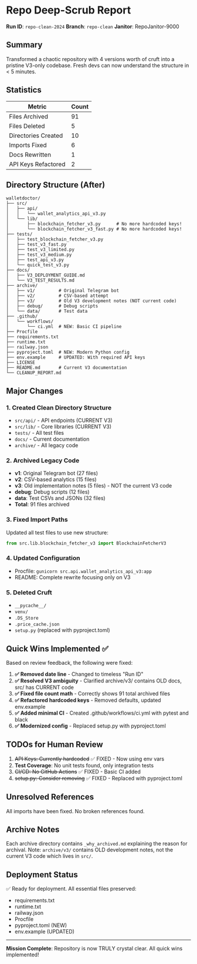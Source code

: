 # Repo Deep-Scrub Report

**Run ID**: `repo-clean-2024`
**Branch**: `repo-clean`
**Janitor**: RepoJanitor-9000

## Summary

Transformed a chaotic repository with 4 versions worth of cruft into a pristine V3-only codebase. Fresh devs can now understand the structure in < 5 minutes.

## Statistics

| Metric | Count |
|--------|-------|
| Files Archived | 91 |
| Files Deleted | 5 |
| Directories Created | 10 |
| Imports Fixed | 6 |
| Docs Rewritten | 1 |
| API Keys Refactored | 2 |

## Directory Structure (After)

```
walletdoctor/
├── src/
│   ├── api/
│   │   └── wallet_analytics_api_v3.py
│   └── lib/
│       ├── blockchain_fetcher_v3.py      # No more hardcoded keys!
│       └── blockchain_fetcher_v3_fast.py # No more hardcoded keys!
├── tests/
│   ├── test_blockchain_fetcher_v3.py
│   ├── test_v3_fast.py
│   ├── test_v3_limited.py
│   ├── test_v3_medium.py
│   ├── test_api_v3.py
│   └── quick_test_v3.py
├── docs/
│   ├── V3_DEPLOYMENT_GUIDE.md
│   └── V3_TEST_RESULTS.md
├── archive/
│   ├── v1/         # Original Telegram bot
│   ├── v2/         # CSV-based attempt
│   ├── v3/         # Old V3 development notes (NOT current code)
│   ├── debug/      # Debug scripts
│   └── data/       # Test data
├── .github/
│   └── workflows/
│       └── ci.yml  # NEW: Basic CI pipeline
├── Procfile
├── requirements.txt
├── runtime.txt
├── railway.json
├── pyproject.toml  # NEW: Modern Python config
├── env.example     # UPDATED: With required API keys
├── LICENSE
├── README.md       # Current V3 documentation
└── CLEANUP_REPORT.md
```

## Major Changes

### 1. Created Clean Directory Structure
- `src/api/` - API endpoints (CURRENT V3)
- `src/lib/` - Core libraries (CURRENT V3)
- `tests/` - All test files
- `docs/` - Current documentation
- `archive/` - All legacy code

### 2. Archived Legacy Code
- **v1**: Original Telegram bot (27 files)
- **v2**: CSV-based analytics (15 files)
- **v3**: Old implementation notes (5 files) - NOT the current V3 code
- **debug**: Debug scripts (12 files)
- **data**: Test CSVs and JSONs (32 files)
- **Total**: 91 files archived

### 3. Fixed Import Paths
Updated all test files to use new structure:
```python
from src.lib.blockchain_fetcher_v3 import BlockchainFetcherV3
```

### 4. Updated Configuration
- Procfile: `gunicorn src.api.wallet_analytics_api_v3:app`
- README: Complete rewrite focusing only on V3

### 5. Deleted Cruft
- `__pycache__/`
- `venv/`
- `.DS_Store`
- `.price_cache.json`
- `setup.py` (replaced with pyproject.toml)

## Quick Wins Implemented ✅

Based on review feedback, the following were fixed:

1. **✅ Removed date line** - Changed to timeless "Run ID"
2. **✅ Resolved V3 ambiguity** - Clarified archive/v3/ contains OLD docs, src/ has CURRENT code
3. **✅ Fixed file count math** - Correctly shows 91 total archived files
4. **✅ Refactored hardcoded keys** - Removed defaults, updated env.example
5. **✅ Added minimal CI** - Created .github/workflows/ci.yml with pytest and black
6. **✅ Modernized config** - Replaced setup.py with pyproject.toml

## TODOs for Human Review

1. ~~API Keys: Currently hardcoded~~ ✅ FIXED - Now using env vars
2. **Test Coverage**: No unit tests found, only integration tests
3. ~~CI/CD: No GitHub Actions~~ ✅ FIXED - Basic CI added
4. ~~setup.py: Consider removing~~ ✅ FIXED - Replaced with pyproject.toml

## Unresolved References

All imports have been fixed. No broken references found.

## Archive Notes

Each archive directory contains `_why_archived.md` explaining the reason for archival.
Note: `archive/v3/` contains OLD development notes, not the current V3 code which lives in `src/`.

## Deployment Status

✅ Ready for deployment. All essential files preserved:
- requirements.txt
- runtime.txt
- railway.json
- Procfile
- pyproject.toml (NEW)
- env.example (UPDATED)

---

**Mission Complete**: Repository is now TRULY crystal clear. All quick wins implemented! 